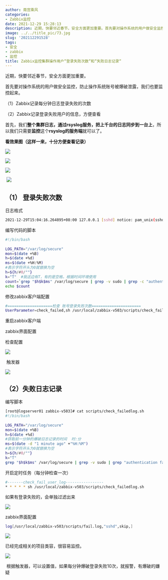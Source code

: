 ```yaml
---
author: 南宫乘风
categories:
- Zabbix监控
date: 2021-12-29 15:28:13
description: 近期，快要邻近春节，安全方面更加重要。首先要对操作系统的用户做安全监控，防止操作系统账号被爆破泄露，我们也要监控起来。记录每分钟日志登录失败的次数记录登录失败用户的信息，方便查看首先，我们整个集群日志。。。。。。。
image: ../../title_pic/73.jpg
slug: '202112291528'
tags:
- 安全
- zabbix
- 监控
title: Zabbix监控集群操作用户“登录失败次数“和“失败日志记录“
---
```


<!--more-->

近期，快要邻近春节，安全方面更加重要。

首先要对操作系统的用户做安全监控，防止操作系统账号被爆破泄露，我们也要监控起来。

（1）Zabbix记录每分钟日志登录失败的次数

（2）Zabbix记录登录失败用户的信息，方便查看

首先，我们**整个集群日志，通过rsyslog服务，把上千台的日志同步到一台上**，所以我们只需要**监控**这个**rsyslog的服务端**就可以了。 

**看效果图（这样一来，十分方便查看记录）**

![](../../image/6a7d4549874b4a959571845d3f2fa003.png)

![](../../image/564c1453257f493cb99fce1b459db4ca.png)

![](../../image/3e0e111a599747cda1a046503b0acace.png)

 ![](../../image/24a757410f8d4203ba7bb6e240216519.png)

## （1） 登录失败次数

日志格式

```bash
2021-12-29T15:04:16.264895+08:00 127.0.0.1 [sshd] notice: pam_unix(sshd:auth): authentication failure; logname= uid=0 euid=0 tty=ssh ruser= rhost=172.17.9.200  user=deployer
```

编写代码的脚本

```bash
#!/bin/bash
 
LOG_PATH="/var/log/secure"
mon=$(date +%B)
h=$(date +%d)
ms=$(date +%H:%M)
#表示字符开头为0就替换为空
h=${h/#0/""}
k="T"  #我这边有T，有的是空格，根据时间环境使用
count=`grep "$h$k$ms" /var/log/secure | grep -v sudo | grep -c "authentication failure" `
echo $count
```

修改zabbix客户端配置

```bash
#====================检查 账号登录失败次数======================
UserParameter=check_failed,sh /usr/local/zabbix-v503/scripts/check_failed.sh
```

重启zabbix客户端

zabbix界面配置

检查配置

![](../../image/6e8be05c7a5a4c9eb61b4cd7aaa3c25d.png)

 触发器

![](../../image/f7394203d3b941a7b844df9f1e528768.png)

## （2）失败日志记录

编写脚本

```bash
[root@logserver01 zabbix-v503]# cat scripts/check_failedlog.sh 
#!/bin/bash
 
LOG_PATH="/var/log/secure"
mon=$(date +%B)
h=$(date +%d)
#获取前一分钟的爆破日志记录的时间  时:分
ms=$(date -d "1 minute ago" +"%H:%M")
#表示字符开头为0就替换为空
h=${h/#0/""}
k="T"
grep "$h$k$ms" /var/log/secure | grep -v sudo | grep "authentication failure" >> /usr/local/zabbix-v503/scripts/fail.log
```

开启定时任务（每分钟检查一次）

```bash
#-------check_fail_user_log-----------------
* * * * * sh /usr/local/zabbix-v503/scripts/check_failedlog.sh
```

如果有登录失败的，会单独过滤出来

![](../../image/93f99c7a00fb46168a72df8420e5ef25.png)

zabbix界面配置

```bash
log[/usr/local/zabbix-v503/scripts/fail.log,"sshd",skip,]
```

![](../../image/4619ce4636234a6ab3bc0fda75c04595.png)

已经完成相关的项目类容，很容易监控。

![](../../image/9494914d2d8d46b0a082618d7d20ab23.png)

 根据触发器，可以设置值，如果每分钟爆破登录失败10次，就报警，有爆破的嫌疑